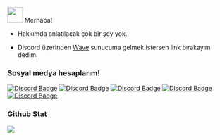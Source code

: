 <img src="https://cdn.discordapp.com/emojis/1050910625401942096.gif?size=128" width="35px"> Merhaba!

- Hakkımda anlatılacak çok bir şey yok.

- Discord üzerinden [Wave](https://discord.gg/SF2jkZxrBv) sunucuma gelmek istersen link bırakayım dedim.

<h3>Sosyal medya hesaplarım!</h3>

[![Discord Badge](https://img.shields.io/badge/Discord%20-7289DA.svg?&amp;style=for-the-badge&amp;logo=discord&amp;logoColor=white)](https://discord.com/users/930212876155752488)
[![Discord Badge](https://camo.githubusercontent.com/f2ce2edcac3b532f777b03eb309e4bbb4360258a6ad21f0ed0b235c44e3490b7/68747470733a2f2f696d672e736869656c64732e696f2f62616467652f53706f746966792d3145443736312e7376673f267374796c653d666f722d7468652d6261646765266c6f676f3d73706f74696679266c6f676f436f6c6f723d7768697465)](https://open.spotify.com/user/iox8qv16yascdqr5xse8hgxhk?si=8cade2865e2147e7)
[![Discord Badge](https://camo.githubusercontent.com/879960678d9ffdf8e06af18461cbd19008e3207b2dabc0d54a86726d558571b4/68747470733a2f2f696d672e736869656c64732e696f2f62616467652f2543342542306e7374616772616d2532302d3861336162392e7376673f267374796c653d666f722d7468652d6261646765266c6f676f3d696e7374616772616d266c6f676f436f6c6f723d7768697465)](https://www.instagram.com/pose.online/)
[![Discord Badge](https://img.shields.io/badge/YouTube-ff0000.svg?&amp;style=for-the-badge&amp;logo=youtube&amp;logoColor=white)](https://www.youtube.com/channel/UCRjjwWF0azaFJ8pnuqPevnQ)
[![Discord Badge](https://img.shields.io/badge/Github%20-171515.svg?&amp;style=for-the-badge&amp;logo=github&amp;logoColor=white)](https://github.com/posEz)

<div >
<h3>Github Stat</h3>
   <a href="https://github.com/BetaWile" target="_blank">
      <img src="https://github-readme-stats.vercel.app/api/?username=posEz&show_icons=true&title_color=fff&icon_color=79ff97&text_color=9f9f9f&bg_color=151515">
   </a>
</div>

